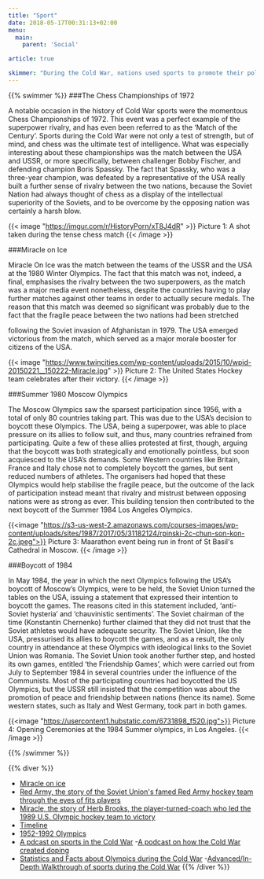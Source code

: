 ```yaml
---
title: "Sport"
date: 2018-05-17T00:31:13+02:00
menu:
  main:
    parent: 'Social'

article: true

skimmer: "During the Cold War, nations used sports to promote their political, social, and economic development. Between the end of World War II and the collapse of Communism, “Cold War sport” went beyond the bipolar USA-USSR rivalry to also include Africa, Asia, and Latin America. With success and failure measured every four years at the Olympic Games, sport assumed more significance during the Cold War than at any other time in its history."
---
```

{{% swimmer %}}
###The Chess Championships of 1972

A notable occasion in the history of Cold War sports were the momentous Chess Championships of 1972.
This event was a perfect example of the superpower rivalry, and has even been referred to as the ‘Match of
the Century’. Sports during the Cold War were not only a test of strength, but of mind, and chess was the
ultimate test of intelligence. What was especially interesting about these championships was the match
between the USA and USSR, or more specifically, between challenger Bobby Fischer, and defending
champion Boris Spassky. The fact that Spassky, who was a three-year champion, was defeated by a
representative of the USA really built a further sense of rivalry between the two nations, because the Soviet
Nation had always thought of chess as a display of the intellectual superiority of the Soviets, and to be
overcome by the opposing nation was certainly a harsh blow.


{{< image "https://imgur.com/r/HistoryPorn/xT8J4dR" >}}
Picture 1: A shot taken during the tense chess match
{{< /image >}}

###Miracle on Ice

Miracle On Ice was the match between the teams of the USSR and the USA at the 1980 Winter Olympics.
The fact that this match was not, indeed, a final, emphasises the rivalry between the two superpowers, as
the match was a major media event nonetheless, despite the countries having to play further matches
against other teams in order to actually secure medals. The reason that this match was deemed so
significant was probably due to the fact that the fragile peace between the two nations had been stretched

following the Soviet invasion of Afghanistan in 1979. The USA emerged victorious from the match, which
served as a major morale booster for citizens of the USA.

{{< image "https://www.twincities.com/wp-content/uploads/2015/10/wpid-20150221__150222-Miracle.jpg" >}}
Picture 2: The United States Hockey team celebrates after their victory.
{{< /image >}}

###Summer 1980 Moscow Olympics

The Moscow Olympics saw the sparsest participation since 1956, with a total of only 80 countries taking
part. This was due to the USA’s decision to boycott these Olympics. The USA, being a superpower, was
able to place pressure on its allies to follow suit, and thus, many countries refrained from participating.
Quite a few of these allies protested at first, though, arguing that the boycott was both strategically and
emotionally pointless, but soon acquiesced to the USA’s demands. Some Western countries like Britain,
France and Italy chose not to completely boycott the games, but sent reduced numbers of athletes.
The organisers had hoped that these Olympics would help stabilise the fragile peace, but the outcome of
the lack of participation instead meant that rivalry and mistrust between opposing nations were as strong as
ever. This building tension then contributed to the next boycott of the Summer 1984 Los Angeles Olympics.

{{<image "https://s3-us-west-2.amazonaws.com/courses-images/wp-content/uploads/sites/1987/2017/05/31182124/rpinski-2c-chun-son-kon-2c.jpeg">}}
Picture 3: Maarathon event being run in front of St Basil's Cathedral in Moscow.
{{< /image >}}

###Boycott of 1984

In May 1984, the year in which the next Olympics following the USA’s boycott of Moscow’s Olympics, were
to be held, the Soviet Union turned the tables on the USA, issuing a statement that expressed their
intention to boycott the games. The reasons cited in this statement included, ‘anti-Soviet hysteria’ and
‘chauvinistic sentiments’. The Soviet chairman of the time (Konstantin Chernenko) further claimed that they
did not trust that the Soviet athletes would have adequate security. The Soviet Union, like the USA,
pressurised its allies to boycott the games, and as a result, the only country in attendance at these
Olympics with ideological links to the Soviet Union was Romania. The Soviet Union took another further
step, and hosted its own games, entitled ‘the Friendship Games’, which were carried out from July to
September 1984 in several countries under the influence of the Communists. Most of the participating
countries had boycotted the US Olympics, but the USSR still insisted that the competition was about the
promotion of peace and friendship between nations (hence its name). Some western states, such as Italy
and West Germany, took part in both games.

{{<image "https://usercontent1.hubstatic.com/6731898_f520.jpg">}}
Picture 4: Opening Ceremonies at the 1984 Summer olympics, in Los Angeles.
{{< /image >}}

{{% /swimmer %}}

{{% diver %}}
- [Miracle on ice](https://www.youtube.com/watch?v=8gfD134ED54)
- [Red Army, the story of the Soviet Union's famed Red Army hockey team through the eyes of fits players](https://www.imdb.com/title/tt3264102/)
- [Miracle, the story of Herb Brooks, the player-turned-coach who led the 1989 U.S. Olympic hockey team to victory](https://www.imdb.com/title/tt3264102/)
- [Timeline](http://digitalarchive.wilsoncenter.org/theme/sport-in-the-cold-war)
- [1952-1992 Olympics](http://www.pbs.org/wnet/secrets/the-cold-war-sporting-front/53/)
- [A pdcast on sports in the Cold War](https://soundcloud.com/coldwar-sport/the-cinematic-cold-war?in=the-wilson-center/sets/sport-in-the-cold-war)
-[A podcast on how the Cold War created doping](https://www.wnyc.org/story/how-cold-war-created-modern-sports-doping/)
- [Statistics and Facts about Olympics during the Cold War](http://proxy.espn.com/oly/summer08/fanguide/history?year=1980&amp;type=resume)
-[Advanced/In-Depth Walkthrough of sports during the Cold War](http://www.humankinetics.com/excerpts/excerpts/sport-in-the-cold-war)
{{% /diver %}}
